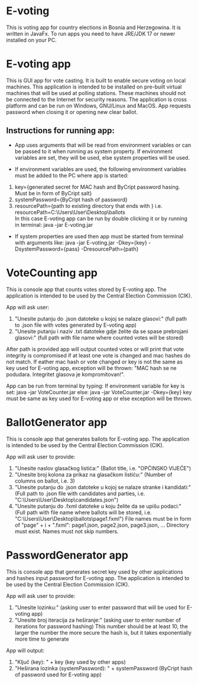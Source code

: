 # E-voting

This is voting app for country elections in Bosnia and Herzegowina. It is written in JavaFx.
To run apps you need to have JRE/JDK 17 or newer installed on your PC.


# E-voting app

This is GUI app for vote casting. It is built to enable secure voting on local machines. 
This application is intended to be installed on pre-built virtual machines that will be used at polling stations.
These machines should not be connected to the Internet for security reasons.
The application is cross platform and can be run on Windows, GNU/Linux and MacOS.
App  requests password when closing it or opening new clear ballot.

[//]: # (SHA256 for checking application integrity is: ...)

## Instructions for running app:

- App uses arguments that will be read from environment variables or can be passed to it when running as system property.
  If environment variables are set, they will be used, else system properties will be used.
* If environment variables are used, the following environment variables must be added to the PC where app is started:
1. key={generated secret for MAC hash and ByCript password hasing. Must be in form of ByCript salt}
2. systemPassword={ByCript hash of password}
3. resourcePath={path to existing directory that ends with \} i.e. resourcePath=C:\Users\User\Desktop\ballots\
   In this case E-voting app can be run by double clicking it or by running in terminal: java -jar E-voting.jar
* If system properties are used then app must be started from terminal with arguments like:
  java -jar E-voting.jar -Dkey={key} -DsystemPassword={pass} -DresourcePath={path}

# VoteCounting app

This is console app that counts votes stored by E-voting app.
The application is intended to be used by the Central Election Commission (CIK).

App will ask user:
1. "Unesite putanju do .json datoteke u kojoj se nalaze glasovi:" (full path to .json file with votes generated by E-voting app)
2. "Unesite putanju i naziv .txt datoteke gdje želite da se spase prebrojani glasovi:" (full path with file name where counted votes will be stored)

After path is provided app will output counted votes or will print that vote integrity is compromised if at least one vote is changed and mac hashes do not match.
If eather mac hash or vote changed or key is not the same as key used for E-voting app, exception will be thrown: "MAC hash se ne podudara. Integritet glasova je kompromitovan!".

[//]: # (SHA256 for checking application integrity is: ...)

App can be run from terminal by typing: 
If environment variable for key is set: java -jar VoteCounter.jar
else: java -jar VoteCounter.jar -Dkey={key}
key must be same as key used for E-voting app or else exception will be thrown.

# BallotGenerator app

This is console app that generates ballots for E-voting app.
The application is intended to be used by the Central Election Commission (CIK).

App will ask user to provide:
1. "Unesite naslov glasačkog listića:" 
(Ballot title, i.e. "OPĆINSKO VIJEĆE")
2. "Unesite broj kolona za prikaz na glasačkom listiću:" 
(Number of columns on ballot, i.e. 3)
3. "Unesite putanju do .json datoteke u kojoj se nalaze stranke i kandidati:"
(Full path to .json file with candidates and parties, i.e. "C:\Users\User\Desktop\candidates.json")
4. "Unesite putanju do .fxml datoteke u koju želite da se upišu podaci:"
(Full path with file name where ballots will be stored, i.e. "C:\Users\User\Desktop\ballots\page1.fxml") 
File names must be in form of "page" + i + ".fxml": page1.json, page2.json, page3.json, ...
Directory must exist. Names must not skip numbers.

[//]: # (SHA256 for checking application integrity is: ...)


# PasswordGenerator app

This is console app that generates secret key used by other applications and hashes input password for E-voting app.
The application is intended to be used by the Central Election Commission (CIK).

App will ask user to provide:
1. "Unesite lozinku:" (asking user to enter password that will be used for E-voting app)
2. "Unesite broj iteracija za heširanje:" (asking user to enter number of iterations for password hashing)
This number should be at least 10, the larger the number the more secure the hash is, but it takes exponentially more time to generate

App will output:
1. "Ključ (key): " + key (key used by other apps)
2. "Heširana lozinka (systemPassword): " + systemPassword (ByCript hash of password used for E-voting app)

[//]: # (SHA256 for checking application integrity is: ...)


